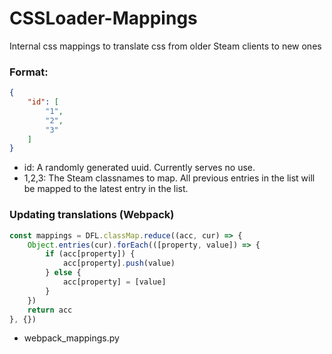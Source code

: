 # CSSLoader-Mappings
Internal css mappings to translate css from older Steam clients to new ones


### Format:

```json
{
    "id": [
        "1",
        "2",
        "3"
    ]
}
```

- id: A randomly generated uuid. Currently serves no use.
- 1,2,3: The Steam classnames to map. All previous entries in the list will be mapped to the latest entry in the list.

### Updating translations (Webpack)

```js
const mappings = DFL.classMap.reduce((acc, cur) => {
    Object.entries(cur).forEach(([property, value]) => {
        if (acc[property]) {
            acc[property].push(value)
        } else {
            acc[property] = [value]   
        }
    })
    return acc
}, {})
```

+ webpack_mappings.py